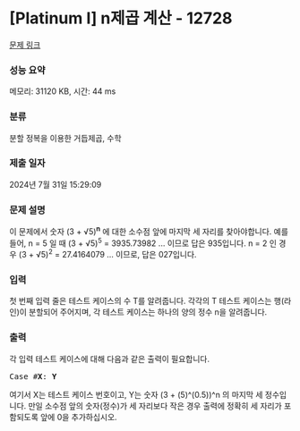 # [Platinum I] n제곱 계산 - 12728 

[문제 링크](https://www.acmicpc.net/problem/12728) 

### 성능 요약

메모리: 31120 KB, 시간: 44 ms

### 분류

분할 정복을 이용한 거듭제곱, 수학

### 제출 일자

2024년 7월 31일 15:29:09

### 문제 설명

<p>이 문제에서 숫자 (3 + √5)<sup><strong>n</strong></sup> 에 대한 소수점 앞에 마지막 세 자리를 찾아야합니다. 예를 들어, n = 5 일 때 (3 + √5)<sup>5</sup>  = 3935.73982 ... 이므로 답은 935입니다. n = 2 인 경우 (3 + √5)<sup>2</sup> = 27.4164079 … 이므로, 답은 027입니다.</p>

### 입력 

 <p>첫 번째 입력 줄은 테스트 케이스의 수 T를 알려줍니다. 각각의 T 테스트 케이스는 행(라인)이 분할되어 주어지며, 각 테스트 케이스는 하나의 양의 정수 n을 알려줍니다.</p>

### 출력 

 <p>각 입력 테스트 케이스에 대해 다음과 같은 출력이 필요합니다.</p>

<pre>Case #<strong>X</strong>: <strong>Y</strong></pre>

<p dir="ltr">여기서 X는 테스트 케이스 번호이고, Y는 숫자 (3 + (5)^(0.5))^n 의 마지막 세 정수입니다. 만일 소수점 앞의 숫자(정수)가 세 자리보다 작은 경우 출력에 정확히 세 자리가 포함되도록 앞에 0을 추가하십시오.</p>

